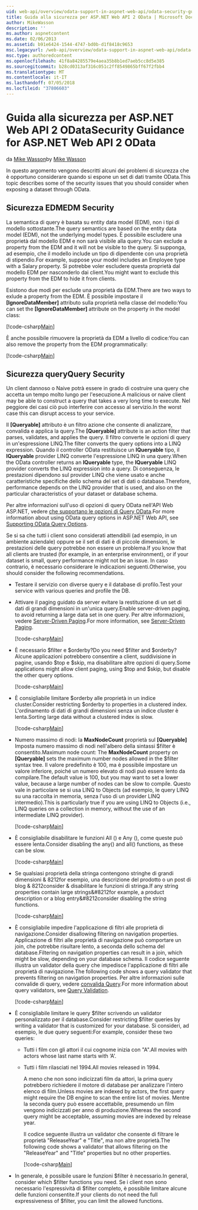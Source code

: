```yaml
---
uid: web-api/overview/odata-support-in-aspnet-web-api/odata-security-guidance
title: Guida alla sicurezza per ASP.NET Web API 2 OData | Microsoft Docs
author: MikeWasson
description: ''
ms.author: aspnetcontent
ms.date: 02/06/2013
ms.assetid: b91e6424-1544-4747-bd0b-d1f8418c9653
msc.legacyurl: /web-api/overview/odata-support-in-aspnet-web-api/odata-security-guidance
msc.type: authoredcontent
ms.openlocfilehash: 41f8a84285579e4aea35b8b1ed7aeb5cc8d5e385
ms.sourcegitcommit: b28cd0313af316c051c2ff8549865bff67f2fbb4
ms.translationtype: MT
ms.contentlocale: it-IT
ms.lasthandoff: 07/05/2018
ms.locfileid: "37806603"
---
```

<a name="security-guidance-for-aspnet-web-api-2-odata"></a><span data-ttu-id="2f8d9-102">Guida alla sicurezza per ASP.NET Web API 2 OData</span><span class="sxs-lookup"><span data-stu-id="2f8d9-102">Security Guidance for ASP.NET Web API 2 OData</span></span>
====================
<span data-ttu-id="2f8d9-103">da [Mike Wasson](https://github.com/MikeWasson)</span><span class="sxs-lookup"><span data-stu-id="2f8d9-103">by [Mike Wasson](https://github.com/MikeWasson)</span></span>

<span data-ttu-id="2f8d9-104">In questo argomento vengono descritti alcuni dei problemi di sicurezza che è opportuno considerare quando si espone un set di dati tramite OData.</span><span class="sxs-lookup"><span data-stu-id="2f8d9-104">This topic describes some of the security issues that you should consider when exposing a dataset through OData.</span></span>

## <a name="edm-security"></a><span data-ttu-id="2f8d9-105">Sicurezza EDM</span><span class="sxs-lookup"><span data-stu-id="2f8d9-105">EDM Security</span></span>

<span data-ttu-id="2f8d9-106">La semantica di query è basata su entity data model (EDM), non i tipi di modello sottostante.</span><span class="sxs-lookup"><span data-stu-id="2f8d9-106">The query semantics are based on the entity data model (EDM), not the underlying model types.</span></span> <span data-ttu-id="2f8d9-107">È possibile escludere una proprietà dal modello EDM e non sarà visibile alla query.</span><span class="sxs-lookup"><span data-stu-id="2f8d9-107">You can exclude a property from the EDM and it will not be visible to the query.</span></span> <span data-ttu-id="2f8d9-108">Si supponga, ad esempio, che il modello include un tipo di dipendente con una proprietà di stipendio.</span><span class="sxs-lookup"><span data-stu-id="2f8d9-108">For example, suppose your model includes an Employee type with a Salary property.</span></span> <span data-ttu-id="2f8d9-109">Si potrebbe voler escludere questa proprietà dal modello EDM per nasconderlo dai client.</span><span class="sxs-lookup"><span data-stu-id="2f8d9-109">You might want to exclude this property from the EDM to hide it from clients.</span></span>

<span data-ttu-id="2f8d9-110">Esistono due modi per esclude una proprietà da EDM.</span><span class="sxs-lookup"><span data-stu-id="2f8d9-110">There are two ways to exlude a property from the EDM.</span></span> <span data-ttu-id="2f8d9-111">È possibile impostare il **[IgnoreDataMember]** attributo sulla proprietà nella classe del modello:</span><span class="sxs-lookup"><span data-stu-id="2f8d9-111">You can set the **[IgnoreDataMember]** attribute on the property in the model class:</span></span>

[!code-csharp[Main](odata-security-guidance/samples/sample1.cs)]

<span data-ttu-id="2f8d9-112">È anche possibile rimuovere la proprietà da EDM a livello di codice:</span><span class="sxs-lookup"><span data-stu-id="2f8d9-112">You can also remove the property from the EDM programmatically:</span></span>

[!code-csharp[Main](odata-security-guidance/samples/sample2.cs)]

## <a name="query-security"></a><span data-ttu-id="2f8d9-113">Sicurezza query</span><span class="sxs-lookup"><span data-stu-id="2f8d9-113">Query Security</span></span>

<span data-ttu-id="2f8d9-114">Un client dannoso o Naive potrà essere in grado di costruire una query che accetta un tempo molto lungo per l'esecuzione.</span><span class="sxs-lookup"><span data-stu-id="2f8d9-114">A malicious or naive client may be able to construct a query that takes a very long time to execute.</span></span> <span data-ttu-id="2f8d9-115">Nel peggiore dei casi ciò può interferire con accesso al servizio.</span><span class="sxs-lookup"><span data-stu-id="2f8d9-115">In the worst case this can disrupt access to your service.</span></span>

<span data-ttu-id="2f8d9-116">Il **[Queryable]** attributo è un filtro azione che consente di analizzare, convalida e applica la query.</span><span class="sxs-lookup"><span data-stu-id="2f8d9-116">The **[Queryable]** attribute is an action filter that parses, validates, and applies the query.</span></span> <span data-ttu-id="2f8d9-117">Il filtro converte le opzioni di query in un'espressione LINQ.</span><span class="sxs-lookup"><span data-stu-id="2f8d9-117">The filter converts the query options into a LINQ expression.</span></span> <span data-ttu-id="2f8d9-118">Quando il controller OData restituisce un **IQueryable** tipo, il **IQueryable** provider LINQ converte l'espressione LINQ in una query.</span><span class="sxs-lookup"><span data-stu-id="2f8d9-118">When the OData controller returns an **IQueryable** type, the **IQueryable** LINQ provider converts the LINQ expression into a query.</span></span> <span data-ttu-id="2f8d9-119">Di conseguenza, le prestazioni dipendono sul provider LINQ che viene usato e anche caratteristiche specifiche dello schema del set di dati o database.</span><span class="sxs-lookup"><span data-stu-id="2f8d9-119">Therefore, performance depends on the LINQ provider that is used, and also on the particular characteristics of your dataset or database schema.</span></span>

<span data-ttu-id="2f8d9-120">Per altre informazioni sull'uso di opzioni di query OData nell'API Web ASP.NET, vedere [che supportano le opzioni di Query OData](supporting-odata-query-options.md).</span><span class="sxs-lookup"><span data-stu-id="2f8d9-120">For more information about using OData query options in ASP.NET Web API, see [Supporting OData Query Options](supporting-odata-query-options.md).</span></span>

<span data-ttu-id="2f8d9-121">Se si sa che tutti i client sono considerati attendibili (ad esempio, in un ambiente aziendale) oppure se il set di dati è di piccole dimensioni, le prestazioni delle query potrebbe non essere un problema.</span><span class="sxs-lookup"><span data-stu-id="2f8d9-121">If you know that all clients are trusted (for example, in an enterprise environment), or if your dataset is small, query performance might not be an issue.</span></span> <span data-ttu-id="2f8d9-122">In caso contrario, è necessario considerare le indicazioni seguenti.</span><span class="sxs-lookup"><span data-stu-id="2f8d9-122">Otherwise, you should consider the following recommendations.</span></span>

- <span data-ttu-id="2f8d9-123">Testare il servizio con diverse query e il database di profilo.</span><span class="sxs-lookup"><span data-stu-id="2f8d9-123">Test your service with various queries and profile the DB.</span></span>
- <span data-ttu-id="2f8d9-124">Attivare il paging guidato da server evitare la restituzione di un set di dati di grandi dimensioni in un'unica query.</span><span class="sxs-lookup"><span data-stu-id="2f8d9-124">Enable server-driven paging, to avoid returning a large data set in one query.</span></span> <span data-ttu-id="2f8d9-125">Per altre informazioni, vedere [Server-Driven Paging](supporting-odata-query-options.md#server-paging).</span><span class="sxs-lookup"><span data-stu-id="2f8d9-125">For more information, see [Server-Driven Paging](supporting-odata-query-options.md#server-paging).</span></span> 

    [!code-csharp[Main](odata-security-guidance/samples/sample3.cs)]
- <span data-ttu-id="2f8d9-126">È necessario $filter e $orderby?</span><span class="sxs-lookup"><span data-stu-id="2f8d9-126">Do you need $filter and $orderby?</span></span> <span data-ttu-id="2f8d9-127">Alcune applicazioni potrebbero consentire a client, suddivisione in pagine, usando $top e $skip, ma disabilitare altre opzioni di query.</span><span class="sxs-lookup"><span data-stu-id="2f8d9-127">Some applications might allow client paging, using $top and $skip, but disable the other query options.</span></span> 

    [!code-csharp[Main](odata-security-guidance/samples/sample4.cs)]
- <span data-ttu-id="2f8d9-128">È consigliabile limitare $orderby alle proprietà in un indice cluster.</span><span class="sxs-lookup"><span data-stu-id="2f8d9-128">Consider restricting $orderby to properties in a clustered index.</span></span> <span data-ttu-id="2f8d9-129">L'ordinamento di dati di grandi dimensioni senza un indice cluster è lenta.</span><span class="sxs-lookup"><span data-stu-id="2f8d9-129">Sorting large data without a clustered index is slow.</span></span> 

    [!code-csharp[Main](odata-security-guidance/samples/sample5.cs)]
- <span data-ttu-id="2f8d9-130">Numero massimo di nodi: la **MaxNodeCount** proprietà sul **[Queryable]** Imposta numero massimo di nodi nell'albero della sintassi $filter è consentito.</span><span class="sxs-lookup"><span data-stu-id="2f8d9-130">Maximum node count: The **MaxNodeCount** property on **[Queryable]** sets the maximum number nodes allowed in the $filter syntax tree.</span></span> <span data-ttu-id="2f8d9-131">Il valore predefinito è 100, ma è possibile impostare un valore inferiore, poiché un numero elevato di nodi può essere lento da compilare.</span><span class="sxs-lookup"><span data-stu-id="2f8d9-131">The default value is 100, but you may want to set a lower value, because a large number of nodes can be slow to compile.</span></span> <span data-ttu-id="2f8d9-132">Questo vale in particolare se si usa LINQ to Objects (ad esempio, le query LINQ su una raccolta in memoria, senza l'uso di un provider LINQ intermedio).</span><span class="sxs-lookup"><span data-stu-id="2f8d9-132">This is particularly true if you are using LINQ to Objects (i.e., LINQ queries on a collection in memory, without the use of an intermediate LINQ provider).</span></span> 

    [!code-csharp[Main](odata-security-guidance/samples/sample6.cs)]
- <span data-ttu-id="2f8d9-133">È consigliabile disabilitare le funzioni All () e Any (), come queste può essere lenta.</span><span class="sxs-lookup"><span data-stu-id="2f8d9-133">Consider disabling the any() and all() functions, as these can be slow.</span></span> 

    [!code-csharp[Main](odata-security-guidance/samples/sample7.cs)]
- <span data-ttu-id="2f8d9-134">Se qualsiasi proprietà della stringa contengono stringhe di grandi dimensioni & 8212for esempio, una descrizione del prodotto o un post di blog & 8212consider & disabilitare le funzioni di stringa.</span><span class="sxs-lookup"><span data-stu-id="2f8d9-134">If any string properties contain large strings&#8212for example, a product description or a blog entry&#8212consider disabling the string functions.</span></span> 

    [!code-csharp[Main](odata-security-guidance/samples/sample8.cs)]
- <span data-ttu-id="2f8d9-135">È consigliabile impedire l'applicazione di filtri alle proprietà di navigazione.</span><span class="sxs-lookup"><span data-stu-id="2f8d9-135">Consider disallowing filtering on navigation properties.</span></span> <span data-ttu-id="2f8d9-136">Applicazione di filtri alle proprietà di navigazione può comportare un join, che potrebbe risultare lento, a seconda dello schema del database.</span><span class="sxs-lookup"><span data-stu-id="2f8d9-136">Filtering on navigation properties can result in a join, which might be slow, depending on your database schema.</span></span> <span data-ttu-id="2f8d9-137">Il codice seguente illustra un validator della query che impedisce l'applicazione di filtri alle proprietà di navigazione.</span><span class="sxs-lookup"><span data-stu-id="2f8d9-137">The following code shows a query validator that prevents filtering on navigation properties.</span></span> <span data-ttu-id="2f8d9-138">Per altre informazioni sulle convalide di query, vedere [convalida Query](supporting-odata-query-options.md#query-validation).</span><span class="sxs-lookup"><span data-stu-id="2f8d9-138">For more information about query validators, see [Query Validation](supporting-odata-query-options.md#query-validation).</span></span> 

    [!code-csharp[Main](odata-security-guidance/samples/sample9.cs)]
- <span data-ttu-id="2f8d9-139">È consigliabile limitare le query $filter scrivendo un validator personalizzato per il database.</span><span class="sxs-lookup"><span data-stu-id="2f8d9-139">Consider restricting $filter queries by writing a validator that is customized for your database.</span></span> <span data-ttu-id="2f8d9-140">Si consideri, ad esempio, le due query seguenti:</span><span class="sxs-lookup"><span data-stu-id="2f8d9-140">For example, consider these two queries:</span></span> 

  - <span data-ttu-id="2f8d9-141">Tutti i film con gli attori il cui cognome inizia con "A".</span><span class="sxs-lookup"><span data-stu-id="2f8d9-141">All movies with actors whose last name starts with ‘A'.</span></span>
  - <span data-ttu-id="2f8d9-142">Tutti i film rilasciati nel 1994.</span><span class="sxs-lookup"><span data-stu-id="2f8d9-142">All movies released in 1994.</span></span>

    <span data-ttu-id="2f8d9-143">A meno che non sono indicizzati film da attori, la prima query potrebbero richiedere il motore di database per analizzare l'intero elenco di film.</span><span class="sxs-lookup"><span data-stu-id="2f8d9-143">Unless movies are indexed by actors, the first query might require the DB engine to scan the entire list of movies.</span></span> <span data-ttu-id="2f8d9-144">Mentre la seconda query può essere accettabile, presumendo un film vengono indicizzati per anno di produzione.</span><span class="sxs-lookup"><span data-stu-id="2f8d9-144">Whereas the second query might be acceptable, assuming movies are indexed by release year.</span></span>

    <span data-ttu-id="2f8d9-145">Il codice seguente illustra un validator che consente di filtrare le proprietà "ReleaseYear" e "Title", ma non altre proprietà.</span><span class="sxs-lookup"><span data-stu-id="2f8d9-145">The following code shows a validator that allows filtering on the "ReleaseYear" and "Title" properties but no other properties.</span></span>

    [!code-csharp[Main](odata-security-guidance/samples/sample10.cs)]
- <span data-ttu-id="2f8d9-146">In generale, è possibile usare le funzioni $filter è necessario.</span><span class="sxs-lookup"><span data-stu-id="2f8d9-146">In general, consider which $filter functions you need.</span></span> <span data-ttu-id="2f8d9-147">Se i client non sono necessario l'espressività di $filter completo, è possibile limitare alcune delle funzioni consentite.</span><span class="sxs-lookup"><span data-stu-id="2f8d9-147">If your clients do not need the full expressiveness of $filter, you can limit the allowed functions.</span></span>
